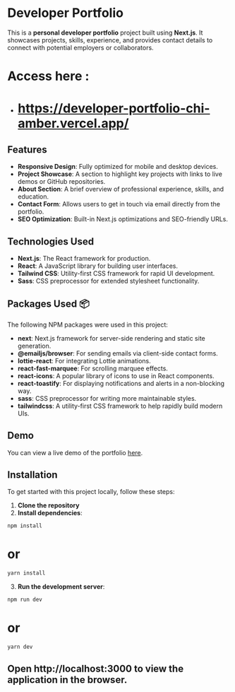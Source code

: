 # Developer Portfolio

This is a **personal developer portfolio** project built using **Next.js**. It showcases projects, skills, experience, and provides contact details to connect with potential employers or collaborators.

# Access here :

- # https://developer-portfolio-chi-amber.vercel.app/

## Features

- **Responsive Design**: Fully optimized for mobile and desktop devices.
- **Project Showcase**: A section to highlight key projects with links to live demos or GitHub repositories.
- **About Section**: A brief overview of professional experience, skills, and education.
- **Contact Form**: Allows users to get in touch via email directly from the portfolio.
- **SEO Optimization**: Built-in Next.js optimizations and SEO-friendly URLs.

## Technologies Used

- **Next.js**: The React framework for production.
- **React**: A JavaScript library for building user interfaces.
- **Tailwind CSS**: Utility-first CSS framework for rapid UI development.
- **Sass**: CSS preprocessor for extended stylesheet functionality.

## Packages Used 📦

The following NPM packages were used in this project:

- **next**: Next.js framework for server-side rendering and static site generation.
- **@emailjs/browser**: For sending emails via client-side contact forms.
- **lottie-react**: For integrating Lottie animations.
- **react-fast-marquee**: For scrolling marquee effects.
- **react-icons**: A popular library of icons to use in React components.
- **react-toastify**: For displaying notifications and alerts in a non-blocking way.
- **sass**: CSS preprocessor for writing more maintainable styles.
- **tailwindcss**: A utility-first CSS framework to help rapidly build modern UIs.

## Demo

You can view a live demo of the portfolio [here](#).

## Installation

To get started with this project locally, follow these steps:

1. **Clone the repository**
2. **Install dependencies**:

```bash
npm install
```

# or

```bash
yarn install
```

3. **Run the development server**:

```bash
npm run dev
```

# or

```bash
yarn dev
```

## Open http://localhost:3000 to view the application in the browser.
